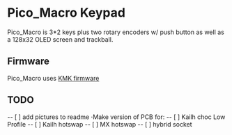 # Pico_Macro Keypad

Pico_Macro is 3*2 keys plus two rotary encoders w/ push button as well as a 128x32 OLED screen and trackball. 

## Firmware

Pico_Macro uses [KMK firmware](kmkfw.info)

## TODO

-- [ ] add pictures to readme
⋅Make version of PCB for:
-- [ ] Kailh choc Low Profile
-- [ ] Kailh hotswap
-- [ ] MX hotswap
-- [ ] hybrid socket

